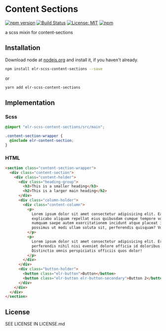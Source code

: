 # Content Sections

[![npm version](http://img.shields.io/npm/v/elr-scss-content-sections.svg)](https://www.npmjs.org/package/elr-scss-content-sections)
[![Build Status](https://github.com/elr-scss-content-sections/workflows/CI/badge.svg)](https://github.com/elr-scss-content-sections/actions?workflow=CI)
[![License: MIT](https://img.shields.io/badge/License-MIT-yellow.svg)](https://opensource.org/licenses/MIT)
[![npm](https://img.shields.io/npm/dm/elr-scss-content-sections.svg?style=flat)](https://npmjs.com/package/elr-scss-content-sections)

a scss mixin for content-sections

## Installation

Download node at [nodejs.org](http://nodejs.org) and install it, if you haven't already.

```sh
npm install elr-scss-content-sections --save
```

or

```sh
yarn add elr-scss-content-sections
```

## Implementation

### Scss

```scss
@import "elr-scss-content-sections/src/main";

.content-section-wrapper {
  @include elr-content-section;
}
```

### HTML

```html
<section class="content-section-wrapper">
  <div class="content-section">
    <div class="content-holder">
      <div class="heading-group">
        <h3>This is a smaller heading</h3>
        <h2>This is a larger main heading</h2>
      </div>
      <div class="column-holder">
        <div class="content-column">
          <p>
            Lorem ipsum dolor sit amet consectetur adipisicing elit. Earum minus
            explicabo aliquam repellat eius quibusdam cumque tempore voluptas
            numquam saepe autem exercitationem incidunt atque placeat illum,
            possimus ut modi ullam soluta sit, perferendis quisquam? Voluptatum.
          </p>
          <p>
            Lorem ipsum dolor sit amet consectetur adipisicing elit. Error
            perferendis nihil nisi eveniet dolore officia id doloribus.
            Distinctio omnis perspiciatis officiis quos dolor!
          </p>
        </div>
      </div>
      <div class="button-holder">
        <button class="elr-button">Button</button>
        <button class="elr-button elr-button-secondary">Button 2</button>
      </div>
    </div>
  </div>
</section>
```

## License

SEE LICENSE IN LICENSE.md
